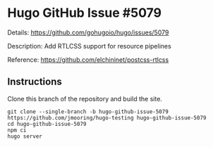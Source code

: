 # Hugo GitHub Issue #5079

Details: <https://github.com/gohugoio/hugo/issues/5079>

Description: Add RTLCSS support for resource pipelines

Reference: <https://github.com/elchininet/postcss-rtlcss>

## Instructions

Clone this branch of the repository and build the site.

```text
git clone --single-branch -b hugo-github-issue-5079 https://github.com/jmooring/hugo-testing hugo-github-issue-5079
cd hugo-github-issue-5079
npm ci
hugo server
```
